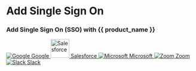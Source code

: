 <div class="center-all">
  <h1>Add Single Sign On </h1>
  <h3>Add Single Sign On (SSO) with {{ product_name }}</h3>

  <div class="cards-container">
     <a href="{{base_path}}/guides/authentication/sso-integrations/add-google-workspace-template" class="card square">
      <img src="{{base_path}}/assets/img/logo/google-logo.svg" alt="Google" />
      <span>Google</span>
    </a>
    <a href="{{base_path}}/guides/authentication/sso-integrations/add-salesforce-template" class="card square">
      <img src="{{base_path}}/assets/img/logo/salesforce.svg" alt="Salesforce" width=50 />
      <span>Salesforce</span>
    </a>
    <a href="{{base_path}}/guides/authentication/sso-integrations/add-microsoft-365-template" class="card square">
      <img src="{{base_path}}/assets/img/logo/microsoft-logo.svg" alt="Microsoft" />
      <span>Microsoft</span>
    </a>
    <a href="{{base_path}}/guides/authentication/sso-integrations/add-zoom-template" class="card square">
      <img src="{{base_path}}/assets/img/logo/zoom.svg" alt="Zoom" />
      <span>Zoom</span>
    </a>
    <a href="{{base_path}}/guides/authentication/sso-integrations/add-slack-template" class="card square">
      <img src="{{base_path}}/assets/img/logo/slack.png" alt="Slack" />
      <span>Slack</span>
    </a>
  </div>
</div>
